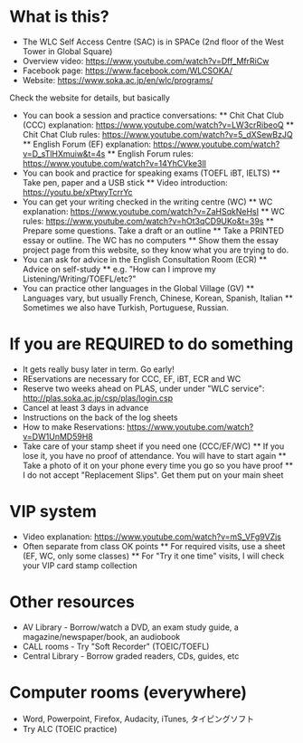 # What is this?
* The WLC Self Access Centre (SAC) is in SPACe (2nd floor of the West Tower in Global Square)
* Overview video: https://www.youtube.com/watch?v=Dff_MfrRiCw
* Facebook page: https://www.facebook.com/WLCSOKA/
* Website: https://www.soka.ac.jp/en/wlc/programs/

Check the website for details, but basically
* You can book a session and practice conversations:
** Chit Chat Club (CCC) explanation: https://www.youtube.com/watch?v=LW3crRibeoQ
** Chit Chat Club rules: https://www.youtube.com/watch?v=5_dXSewBzJQ
** English Forum (EF) explanation: https://www.youtube.com/watch?v=D_sTlHXmuiw&t=4s
** English Forum rules: https://www.youtube.com/watch?v=14YhCVke3lI
* You can book and practice for speaking exams (TOEFL iBT, IELTS)
** Take pen, paper and a USB stick
** Video introduction: https://youtu.be/xPtwyTcrrYc
* You can get your writing checked in the writing centre (WC)
** WC explanation: https://www.youtube.com/watch?v=ZaHSqkNeHsI
** WC rules: https://www.youtube.com/watch?v=hOt3qCD9UKo&t=39s
** Prepare some questions. Take a draft or an outline
** Take a PRINTED essay or outline. The WC has no computers
** Show them the essay project page from this website, so they know what you are trying to do.
* You can ask for advice in the English Consultation Room (ECR)
** Advice on self-study
** e.g. "How can I improve my Listening/Writing/TOEFL/etc?"
* You can practice other languages in the Global Village (GV)
** Languages vary, but usually French, Chinese, Korean, Spanish, Italian
** Sometimes we also have Turkish, Portuguese, Russian. 

# If you are REQUIRED to do something
* It gets really busy later in term. Go early!
* REservations are necessary for CCC, EF, iBT, ECR and WC
* Reserve two weeks ahead on PLAS, under under "WLC service": http://plas.soka.ac.jp/csp/plas/login.csp
* Cancel at least 3 days in advance
* Instructions on the back of the log sheets
* How to make Reservations: https://www.youtube.com/watch?v=DW1UnMD59H8
* Take care of your stamp sheet if you need one (CCC/EF/WC)
** If you lose it, you have no proof of attendance. You will have to start again
** Take a photo of it on your phone every time you go so you have proof
** I do not accept "Replacement Slips". Get them put on your main sheet

# VIP system
* Video explanation: https://www.youtube.com/watch?v=mS_VFg9VZjs
* Often separate from class OK points
** For required visits, use a sheet (EF, WC, only some classes)
** For "Try it one time" visits, I will check your VIP card stamp collection

# Other resources
* AV Library - Borrow/watch a DVD, an exam study guide, a magazine/newspaper/book, an audiobook
* CALL rooms - Try "Soft Recorder" (TOEIC/TOEFL)
* Central Library - Borrow graded readers, CDs, guides, etc

# Computer rooms (everywhere)
* Word, Powerpoint, Firefox, Audacity, iTunes, タイピングソフト
* Try ALC (TOEIC practice)



